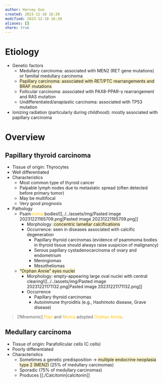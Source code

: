 ```yaml
---
author: Harvey Guo
created: 2023-12-18 16:20
modified: 2023-12-18 16:20
aliases: []
share: true
---
```


# Etiology
- Genetic factors
	- Medullary carcinoma: associated with MEN2 (RET gene mutations) or familial medullary carcinoma
	- <span style="background:rgba(240, 200, 0, 0.2)">Papillary carcinoma: associated with RET/PTC rearrangements and BRAF mutations</span>
	- Follicular carcinoma: associated with PAX8-PPAR-γ rearrangement and RAS mutation
	- Undifferentiated/anaplastic carcinoma: associated with TP53 mutation
- Ionizing radiation (particularly during childhood): mostly associated with papillary carcinoma
# Overview
## Papillary thyroid carcinoma 
- Tissue of origin: Thyrocytes
- Well differentiated
- Characteristics
	- Most common type of thyroid cancer
	- Palpable lymph nodes due to metastatic spread (often detected before primary tumor)
	- May be multifocal
	- Very good prognosis
 - Pathology
	 - Psam<font color="#ffc000">moma</font> bodies![[../../assets/img/Pasted image 20231221165709.png|Pasted image 20231221165709.png]]
		- Morphology: <span style="background:rgba(240, 200, 0, 0.2)">concentric lamellar calcifications</span>
		- Occurrence: seen in diseases associated with calcific degeneration
			- Papillary thyroid carcinomas (evidence of psammoma bodies in thyroid tissue should always raise suspicion of malignancy)
			- Serous papillary cystadenocarcinoma of ovary and endometrium
			- Meningiomas
			- Mesotheliomas
	- <span style="background:rgba(240, 200, 0, 0.2)">“Orphan Annie” eyes nuclei</span>
		- Morphology: empty-appearing large oval nuclei with central clearing![[../../assets/img/Pasted image 20231221171132.png|Pasted image 20231221171132.png]]
		- Occurrence
			- Papillary thyroid carcinomas
			- Autoimmune thyroiditis (e.g., Hashimoto disease, Grave disease)

>[!Mnemonic] 
><font color="#ffc000">Papi</font> and <font color="#ffc000">Moma</font> adopted <font color="#ffc000">Orphan Annie</font>.
## Medullary carcinoma
- Tissue of origin: Parafollicular cells (C cells)
- Poorly differentiated
- Characteristics
	- Sometimes a genetic predisposition → <span style="background:rgba(240, 200, 0, 0.2)">multiple endocrine neoplasia type 2 (MEN2)</span> (25% of medullary carcinomas)
	- Sporadic (75% of medullary carcinomas)
	- Produces [[./Calcitonin|calcitonin]]
